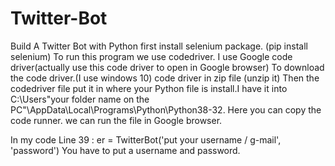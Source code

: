# Twitter-Bot
Build A Twitter Bot with Python
first install selenium package. (pip install selenium) 
To run this program we use codedriver. I use Google code driver(actually use this code driver to open in Google browser)
To download the code driver.(I use windows 10)
code driver in zip file (unzip it) 
Then the codedriver file put it in where your Python file is install.I have it into C:\Users\"your folder name on the PC"\AppData\Local\Programs\Python\Python38-32.
Here you can copy the code runner.
we can run the file in Google browser.

In my code Line 39 : er = TwitterBot('put your username / g-mail', 'password')
You have to put a username and password.

